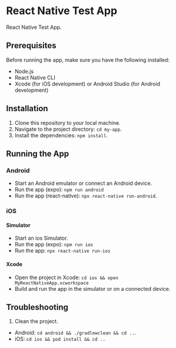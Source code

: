 # React Native Test App

React Native Test App. 

## Prerequisites

Before running the app, make sure you have the following installed:

- Node.js
- React Native CLI
- Xcode (for iOS development) or Android Studio (for Android development)

## Installation

1. Clone this repository to your local machine.
2. Navigate to the project directory: `cd my-app`.
3. Install the dependencies: `npm install`.

## Running the App

### Android

- Start an Android emulator or connect an Android device.
- Run the app (expo): `npm run android`
- Run the app (react-native): `npx react-native run-android`.

### iOS

#### Simulator
- Start an ios Simulator.
- Run the app (expo): `npm run ios`
- Run the app: `npx react-native run-ios`

#### Xcode
- Open the project in Xcode: `cd ios && open MyReactNativeApp.xcworkspace`
- Build and run the app in the simulator or on a connected device.

## Troubleshooting

1. Clean the project.
- Android: `cd android && ./gradlewclean && cd ..`.
- iOS: `cd ios && pod install && cd ..`
